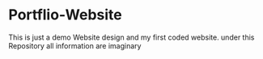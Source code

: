 # Portflio-Website
This is just a demo Website design and my first coded website. under this Repository all information are imaginary

